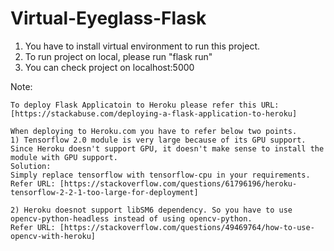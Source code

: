 # Virtual-Eyeglass-Flask

1. You have to install virtual environment to run this project.
2. To run project on local, please run "flask run"
3. You can check project on localhost:5000

Note:
```
To deploy Flask Applicatoin to Heroku please refer this URL:
[https://stackabuse.com/deploying-a-flask-application-to-heroku]

When deploying to Heroku.com you have to refer below two points.
1) Tensorflow 2.0 module is very large because of its GPU support. Since Heroku doesn't support GPU, it doesn't make sense to install the module with GPU support.
Solution:
Simply replace tensorflow with tensorflow-cpu in your requirements.
Refer URL: [https://stackoverflow.com/questions/61796196/heroku-tensorflow-2-2-1-too-large-for-deployment]

2) Heroku doesnot support libSM6 dependency. So you have to use opencv-python-headless instead of using opencv-python.
Refer URL: [https://stackoverflow.com/questions/49469764/how-to-use-opencv-with-heroku]
```
